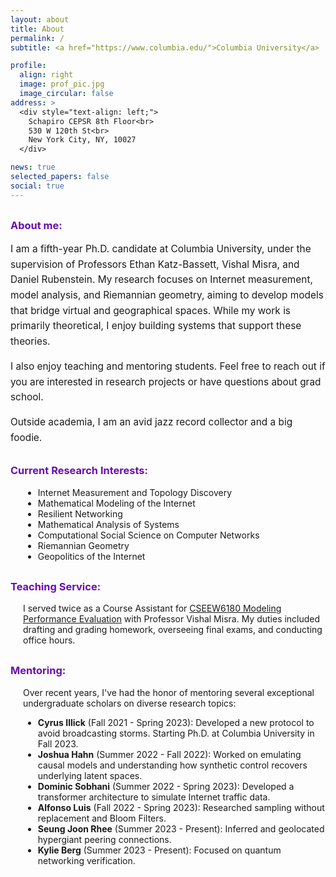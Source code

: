 ```yaml
---
layout: about
title: About
permalink: /
subtitle: <a href="https://www.columbia.edu/">Columbia University</a>

profile:
  align: right
  image: prof_pic.jpg
  image_circular: false
address: >
  <div style="text-align: left;">
    Schapiro CEPSR 8th Floor<br>
    530 W 120th St<br>
    New York City, NY, 10027
  </div>

news: true
selected_papers: false
social: true
---
```

<h3 style="color: #6a0dad; margin-top: 30px;">About me:</h3>
<div style="text-align: left; font-size: 1.1em; line-height: 1.6;">
  I am a fifth-year Ph.D. candidate at Columbia University, under the supervision of Professors 
  Ethan Katz-Bassett, Vishal Misra, and Daniel Rubenstein. My research focuses on Internet 
  measurement, model analysis, and Riemannian geometry, aiming to develop models that bridge 
  virtual and geographical spaces. While my work is primarily theoretical, I enjoy building 
  systems that support these theories.

  I also enjoy teaching and mentoring students. Feel free to reach out if you are interested in 
  research projects or have questions about grad school.

  Outside academia, I am an avid jazz record collector and a big foodie.
</div>

<h3 style="color: #6a0dad; margin-top: 30px;">Current Research Interests:</h3>
<div style="margin-left: 20px;">
  <ul style="list-style-type: disc;">
    <li>Internet Measurement and Topology Discovery</li>
    <li>Mathematical Modeling of the Internet</li>
    <li>Resilient Networking</li>
    <li>Mathematical Analysis of Systems</li>
    <li>Computational Social Science on Computer Networks</li>
    <li>Riemannian Geometry</li>
    <li>Geopolitics of the Internet</li>
  </ul>
</div>

<h3 style="color: #6a0dad; margin-top: 30px;">Teaching Service:</h3>
<div style="margin-left: 20px;">
  I served twice as a Course Assistant for 
  <a href="http://www.cs.columbia.edu/~misra/6180.html">CSEEW6180 Modeling Performance Evaluation</a> 
  with Professor Vishal Misra. My duties included drafting and grading homework, overseeing final 
  exams, and conducting office hours.
</div>

<h3 style="color: #6a0dad; margin-top: 30px;">Mentoring:</h3>
<div style="margin-left: 20px;">
  Over recent years, I've had the honor of mentoring several exceptional undergraduate scholars on 
  diverse research topics:
  <ul style="list-style-type: disc;">
    <li><strong>Cyrus Illick</strong> (Fall 2021 - Spring 2023): Developed a new protocol to avoid broadcasting storms. Starting Ph.D. at Columbia University in Fall 2023.</li>
    <li><strong>Joshua Hahn</strong> (Summer 2022 - Fall 2022): Worked on emulating causal models and understanding how synthetic control recovers underlying latent spaces.</li>
    <li><strong>Dominic Sobhani</strong> (Summer 2022 - Spring 2023): Developed a transformer architecture to simulate Internet traffic data.</li>
    <li><strong>Alfonso Luis</strong> (Fall 2022 - Spring 2023): Researched sampling without replacement and Bloom Filters.</li>
    <li><strong>Seung Joon Rhee</strong> (Summer 2023 - Present): Inferred and geolocated hypergiant peering connections.</li>
    <li><strong>Kylie Berg</strong> (Summer 2023 - Present): Focused on quantum networking verification.</li>
  </ul>
</div>